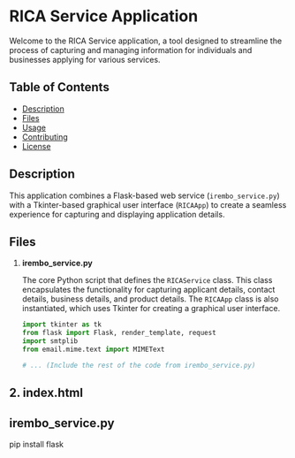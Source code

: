 # RICA Service Application

Welcome to the RICA Service application, a tool designed to streamline the process of capturing and managing information for individuals and businesses applying for various services.

## Table of Contents

- [Description](#description)
- [Files](#files)
- [Usage](#usage)
- [Contributing](#contributing)
- [License](#license)

## Description

This application combines a Flask-based web service (`irembo_service.py`) with a Tkinter-based graphical user interface (`RICAApp`) to create a seamless experience for capturing and displaying application details.

## Files

1. **irembo_service.py**

   The core Python script that defines the `RICAService` class. This class encapsulates the functionality for capturing applicant details, contact details, business details, and product details. The `RICAApp` class is also instantiated, which uses Tkinter for creating a graphical user interface.

   ```python
   import tkinter as tk
   from flask import Flask, render_template, request
   import smtplib
   from email.mime.text import MIMEText

   # ... (Include the rest of the code from irembo_service.py)
## 2. index.html
## irembo_service.py
pip install flask
